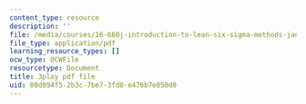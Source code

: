 ```yaml
---
content_type: resource
description: ''
file: /media/courses/16-660j-introduction-to-lean-six-sigma-methods-january-iap-2012/08d894f52b3c7be73fd0e476b7e850d0_Swo3Lvw7ivg.pdf
file_type: application/pdf
learning_resource_types: []
ocw_type: OCWFile
resourcetype: Document
title: 3play pdf file
uid: 08d894f5-2b3c-7be7-3fd0-e476b7e850d0
---
```

